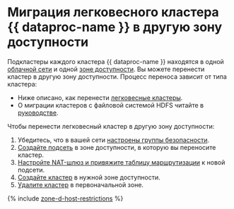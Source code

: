 # Миграция легковесного кластера {{ dataproc-name }} в другую зону доступности

Подкластеры каждого кластера {{ dataproc-name }} находятся в одной [облачной сети](../../vpc/concepts/network.md#network) и одной [зоне доступности](../../overview/concepts/geo-scope.md). Вы можете перенести кластер в другую зону доступности. Процесс переноса зависит от типа кластера:

* Ниже описано, как перенести [легковесные кластеры](../concepts/index.md#light-weight-clusters).
* О миграции кластеров с файловой системой HDFS читайте в [руководстве](../tutorials/hdfs-cluster-migration.md).

Чтобы перенести легковесный кластер в другую зону доступности:

1. Убедитесь, что в вашей сети [настроены группы безопасности](cluster-create.md#change-security-groups).
1. [Создайте подсеть](../../vpc/operations/subnet-create.md) в зоне доступности, в которую вы переносите кластер.
1. [Настройте NAT-шлюз и привяжите таблицу маршрутизации](../../vpc/operations/create-nat-gateway.md) к новой подсети.
1. [Создайте кластер](cluster-create.md#create) в нужной зоне доступности.
1. [Удалите кластер](cluster-delete.md) в первоначальной зоне.

{% include [zone-d-host-restrictions](../../_includes/mdb/ru-central1-d-broadwell.md) %}
